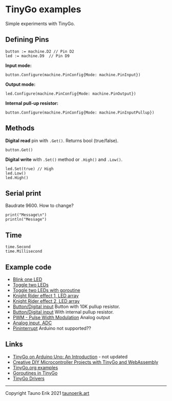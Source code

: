 # TinyGo examples

Simple experiments with TinyGo.

## Defining Pins

    button := machine.D2 // Pin D2
    led := machine.D9  // Pin D9

**Input mode:**

    button.Configure(machine.PinConfig{Mode: machine.PinInput})

**Output mode:**

    led.Configure(machine.PinConfig{Mode: machine.PinOutput})

**Internal pull-up resistor:**

    button.Configure(machine.PinConfig{Mode: machine.PinInputPullup})

## Methods

**Digital read** pin with `.Get()`. Returns bool (true/false).

    button.Get()

**Digital write** with `.Set()` method or `.High()` and `.Low()`.

    led.Set(true) // High
    led.Low()
    led.High()

## Serial print

Baudrate 9600. How to change?

    print("Message\n")
    println("Message")

## Time

    time.Second
    time.Millisecond

## Example code

* [Blink one LED](./blink/)
* [Toggle two LEDs](./blink-2/)
* [Toggle two LEDs with goroutine](./blink-goroutines/)
* [Knight Rider effect 1, LED array](./led-array-1/)
* [Knight Rider effect 2, LED array](./led-array-2/)
* [Button/Digital input](./digital-input/) Button with 10K pullup resistor.
* [Button/Digital input](./button/) With internal pullup resistor.
* [PWM - Pulse Width Modulation](./PWM/) Analog output
* [Analog input, ADC](./analog_input/)
* [Pininterrupt](./interrupt/) Arduino not supported??

## Links

* [TinyGo on Arduino Uno: An Introduction](https://create.arduino.cc/projecthub/alankrantas/tinygo-on-arduino-uno-an-introduction-6130f6) - not updated
* [Creative DIY Microcontroller Projects with TinyGo and WebAssembly](https://github.com/PacktPublishing/Creative-DIY-Microcontroller-Projects-with-TinyGo-and-WebAssembly)
* [TinyGo.org examples](https://github.com/tinygo-org/tinygo/tree/release/src/examples)
* [Goroutines in TinyGo](https://aykevl.nl/2019/02/tinygo-goroutines)
* [TinyGo Drivers](https://github.com/tinygo-org/drivers)

 ___

Copyright Tauno Erik 2021 [taunoerik.art](https://taunoerik.art/)
